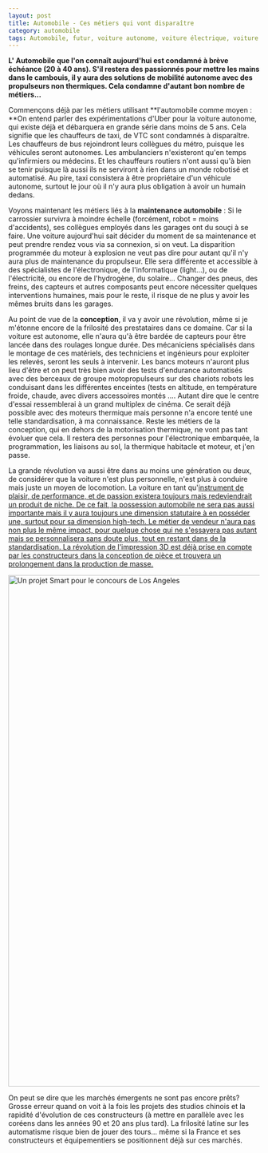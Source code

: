 ```yaml
---
layout: post
title: Automobile - Ces métiers qui vont disparaître
category: automobile
tags: Automobile, futur, voiture autonome, voiture électrique, voiture connectée
---
```

**L' Automobile que l'on connaît aujourd'hui est condamné à brève échéance (20 à 40 ans). S'il restera des passionnés pour mettre les mains dans le cambouis, il y aura des solutions de mobilité autonome avec des propulseurs non thermiques. Cela condamne d'autant bon nombre de métiers...**

Commençons déjà par les métiers utilisant **l'automobile comme moyen : **On entend parler des expérimentations d'Uber pour la voiture autonome, qui existe déjà et débarquera en grande série dans moins de 5 ans. Cela signifie que les chauffeurs de taxi, de VTC sont condamnés à disparaître. Les chauffeurs de bus rejoindront leurs collègues du métro, puisque les véhicules seront autonomes. Les ambulanciers n'existeront qu'en temps qu'infirmiers ou médecins. Et les chauffeurs routiers n'ont aussi qu'à bien se tenir puisque là aussi ils ne serviront à rien dans un monde robotisé et automatisé. Au pire, taxi consistera à être propriétaire d'un véhicule autonome, surtout le jour où il n'y aura plus obligation à avoir un humain dedans.

Voyons maintenant les métiers liés à la **maintenance automobile** : Si le carrossier survivra à moindre échelle (forcément, robot = moins d'accidents), ses collègues employés dans les garages ont du souçi à se faire. Une voiture aujourd'hui sait décider du moment de sa maintenance et peut prendre rendez vous via sa connexion, si on veut. La disparition programmée du moteur à explosion ne veut pas dire pour autant qu'il n'y aura plus de maintenance du propulseur. Elle sera différente et accessible à des spécialistes de l'électronique, de l'informatique (light...), ou de l'électricité, ou encore de l'hydrogène, du solaire... Changer des pneus, des freins, des capteurs et autres composants peut encore nécessiter quelques interventions humaines, mais pour le reste, il risque de ne plus y avoir les mêmes bruits dans les garages.

Au point de vue de la **conception**, il va y avoir une révolution, même si je m'étonne encore de la frilosité des prestataires dans ce domaine. Car si la voiture est autonome, elle n'aura qu'à être bardée de capteurs pour être lancée dans des roulages longue durée. Des mécaniciens spécialisés dans le montage de ces matériels, des techniciens et ingénieurs pour exploiter les relevés, seront les seuls à intervenir. Les bancs moteurs n'auront plus lieu d'être et on peut très bien avoir des tests d'endurance automatisés avec des berceaux de groupe motopropulseurs sur des chariots robots les conduisant dans les différentes enceintes (tests en altitude, en température froide, chaude, avec divers accessoires montés .... Autant dire que le centre d'essai ressemblerai à un grand multiplex de cinéma. Ce serait déjà possible avec des moteurs thermique mais personne n'a encore tenté une telle standardisation, à ma connaissance. Reste les métiers de la conception, qui en dehors de la motorisation thermique, ne vont pas tant évoluer que cela. Il restera des personnes pour l'électronique embarquée, la programmation, les liaisons au sol, la thermique habitacle et moteur, et j'en passe.

La grande révolution va aussi être dans au moins une génération ou deux, de considérer que la voiture n'est plus personnelle, n'est plus à conduire mais juste un moyen de locomotion. La voiture en tant qu'<span style="text-decoration:underline;"><a href="https://cheziceman.wordpress.com/2013/12/08/automobile-los-angeles-design-challenge-la-mobilite-du-futur-au-present/">instrument de plaisir</a>, de performance, et de passion existera toujours mais redeviendrait <span style="text-decoration:underline;"><a href="https://cheziceman.wordpress.com/2014/11/11/automobile-interaction-homme-machine-le-salon-de-los-angeles-2014-imagine-2029/">un produit de niche.</a> De ce fait, la possession automobile ne sera pas aussi importante mais il y aura toujours une dimension statutaire à en posséder une, surtout pour sa dimension high-tech. Le métier de vendeur n'aura pas non plus le même impact, pour quelque chose qui ne s'essayera pas autant mais se personnalisera sans doute plus, tout en restant dans de la standardisation. La révolution de l'impression 3D est déjà prise en compte par les constructeurs dans la conception de pièce et trouvera un prolongement dans la production de masse.

<img class="size-large wp-image-1563" src="https://cheziceman.files.wordpress.com/2016/06/smartparkhour.jpg?w=669" alt="Un projet Smart pour le concours de Los Angeles" width="669" height="1024" />

On peut se dire que les marchés émergents ne sont pas encore prêts? Grosse erreur quand on voit à la fois les projets des studios chinois et la rapidité d'évolution de ces constructeurs (à mettre en parallèle avec les coréens dans les années 90 et 20 ans plus tard). La frilosité latine sur les automatisme risque bien de jouer des tours... même si la France et ses constructeurs et équipementiers se positionnent déjà sur ces marchés.
